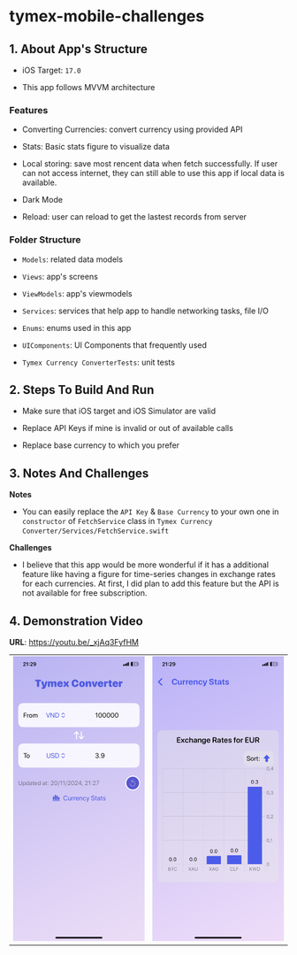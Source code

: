 # tymex-mobile-challenges
## 1. About App's Structure

- iOS Target: `17.0`

- This app follows MVVM architecture

### Features

- Converting Currencies: convert currency using provided API

- Stats: Basic stats figure to visualize data

- Local storing: save most rencent data when fetch successfully. If user can not access internet, they can still able to use this app if local data is available.

- Dark Mode

- Reload: user can reload to get the lastest records from server

### Folder Structure

- `Models`: related data models

- `Views`: app's screens

- `ViewModels`: app's viewmodels

- `Services`: services that help app to handle networking tasks, file I/O

- `Enums`: enums used in this app

- `UIComponents`: UI Components that frequently used

- `Tymex Currency ConverterTests`: unit tests


## 2. Steps To Build And Run

- Make sure that iOS target and iOS Simulator are valid 

- Replace API Keys if mine is invalid or out of available calls

- Replace base currency to which you prefer

## 3. Notes And Challenges

**Notes**
- You can easily replace the `API Key` & `Base Currency` to your own one in `constructor` of `FetchService` class in `Tymex Currency Converter/Services/FetchService.swift`

**Challenges**
- I believe that this app would be more wonderful if it has a additional feature like having a figure for time-series changes in exchange rates for each currencies. At first, I did plan to add this feature but the API is not available for free subscription.

## 4. Demonstration Video

**URL**: https://youtu.be/_xjAq3FyfHM

<table>
<tr>
    <td><img src="./assets/screen_1.PNG" width="400px"></td>
    <td><img src="./assets/screen_2.PNG" width="400px"></td>

</tr>
</table>